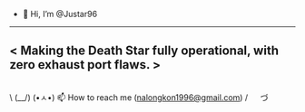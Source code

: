 - 👋 Hi, I’m @Justar96
 ________________________________________________________________________
< Making the Death Star fully operational, with zero exhaust port flaws. >
 ------------------------------------------------------------------------
  \
   \   (\__/)
       (•ㅅ•)  📫 How to reach me (nalongkon1996@gmail.com)
       / 　 づ 

<!---
Justar96/Justar96 is a ✨ special ✨ repository because its `README.md` (this file) appears on your GitHub profile.
You can click the Preview link to take a look at your changes.
--->

